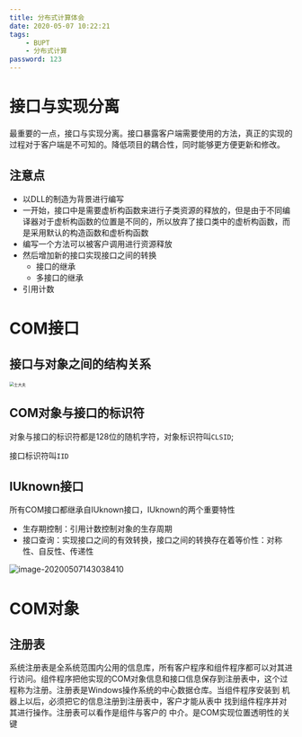 ```yaml
---
title: 分布式计算体会
date: 2020-05-07 10:22:21
tags:
	- BUPT
	- 分布式计算
password: 123
---
```


# 接口与实现分离

最重要的一点，接口与实现分离。接口暴露客户端需要使用的方法，真正的实现的过程对于客户端是不可知的。降低项目的耦合性，同时能够更方便更新和修改。

## 注意点

* 以DLL的制造为背景进行编写
* 一开始，接口中是需要虚析构函数来进行子类资源的释放的，但是由于不同编译器对于虚析构函数的位置是不同的，所以放弃了接口类中的虚析构函数，而是采用默认的构造函数和虚析构函数
* 编写一个方法可以被客户调用进行资源释放
* 然后增加新的接口实现接口之间的转换
  * 接口的继承
  * 多接口的继承
* 引用计数



# COM接口

## 接口与对象之间的结构关系

<img src="/Users/austin/Documents/GitHub/图片/Picture/Picture/img2/image-20200507105848298.png" alt="士大夫" style="zoom:50%;" />

## COM对象与接口的标识符

对象与接口的标识符都是128位的随机字符，对象标识符叫`CLSID`;

接口标识符叫`IID`

## IUknown接口

所有COM接口都继承自IUknown接口，IUknown的两个重要特性

* 生存期控制：引用计数控制对象的生存周期
* 接口查询：实现接口之间的有效转换，接口之间的转换存在着等价性：对称性、自反性、传递性

![image-20200507143038410](/Users/austin/Documents/GitHub/图片/Picture/Picture/img2/image-20200507143038410.png)

# COM对象

## 注册表

系统注册表是全系统范围内公用的信息库，所有客户程序和组件程序都可以对其进行访问。组件程序把他实现的COM对象信息和接口信息保存到注册表中，这个过程称为注册。注册表是Windows操作系统的中心数据仓库。当组件程序安装到 机器上以后，必须把它的信息注册到注册表中，客户才能从表中 找到组件程序并对其进行操作。注册表可以看作是组件与客户的 中介。是COM实现位置透明性的关键